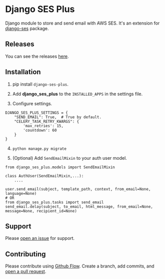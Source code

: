 # Django SES Plus

Django module to store and send email with AWS SES. It's an extension for [django-ses](https://github.com/django-ses/django-ses) package.

## Releases

You can see the releases [here](https://github.com/Hipo/django-ses-plus/releases).

## Installation

1. pip install `django-ses-plus`. 

2. Add **django_ses_plus** to the `INSTALLED_APPS` in the settings file.

3. Configure settings.

```
DJANGO_SES_PLUS_SETTINGS = {
    "SEND_EMAIL": True,  # True by default.
    "CELERY_TASK_RETRY_KWARGS": {
        'max_retries': 15, 
        'countdown': 60
    }
}
```

4. `python manage.py migrate`

5. (Optional) Add `SendEmailMixin` to your auth user model.
```
from django_ses_plus.models import SendEmailMixin

class AuthUser(SendEmailMixin,...):
    ....
    
user.send_email(subject, template_path, context, from_email=None, language=None)
# OR
from django_ses_plus.tasks import send_email
send_email.delay(subject, to_email, html_message, from_email=None, message=None, recipient_id=None)
```

## Support

Please [open an issue](https://github.com/Hipo/django-ses-plus/issues/new) for support.

## Contributing

Please contribute using [Github Flow](https://guides.github.com/introduction/flow/). Create a branch, add commits, and [open a pull request](https://github.com/Hipo/django-ses-plus/compare/).
